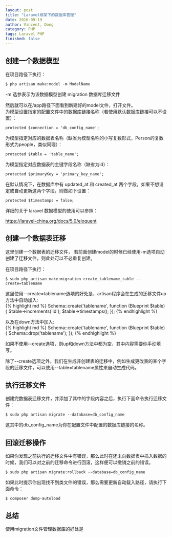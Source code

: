 ```yaml
---
layout: post
title: "Laravel框架下的数据库管理"
date: 2016-09-19
author: Vincent, Dong
category: PHP
tags: Laravel PHP
finished: false
---
```


## 创建一个数据模型

在项目路径下执行：

`$ php artisan make:model -m ModelName`

-m 选参表示为该数据模型创建 migration 数据库迁移文件

然后就可以在/app路径下面看到新建好的model文件，打开文件。  
为模型设置指定的配置文件中的数据库链接名称（若使用默认数据库链接可以不设置）：

`protected $connection = 'db_config_name';`

为模型指定对应的数据表名称（缺省为模型名称的小写复数形式，Person的复数形式为people，类似同理）：

`protected $table = 'table_name';`

为模型指定对应数据表的主键字段名称（缺省为id）：

`protected $primaryKey = 'primary_key_name';`

在默认情况下，在数据库中有 updated_at 和 created_at 两个字段，如果不想设定或自动更新这两个字段，则做如下设置：

`protected $timestamps = false;`

详细的关于 laravel 数据模型的使用可以参照：

https://laravel-china.org/docs/5.0/eloquent

## 创建一个数据表迁移

这里创建一个数据表的迁移文件， 若前面创建model的时候已经使用-m选项自动创建了迁移文件，则此处可以不必重复创建。

在项目路径下执行：

`$ sudo php artisan make:migration create_tablename_table --create=tablename`

这里使用--create=tablename选项的好处是，artisan程序会在生成的迁移文件up方法中自动加入:  
{% highlight md %}
Schema::create('tablename', function (Blueprint $table) {
    $table->increments('id');
    $table->timestamps();
});
{% endhighlight %}

以及在down方法中加入:  
{% highlight md %}
Schema::create('tablename', function (Blueprint $table) {
    Schema::drop('tablename');
});
{% endhighlight %}

如果不使用--create选项，则up和down方法中都为空，其中内容需要你手动填写。

除了--create选项之外，我们在生成非创建表的迁移中，例如生成更改表的某个字段的迁移文件，可以使用--table=tablename属性来自动生成代码。

## 执行迁移文件

创建完数据表迁移文件，并添加了其中的字段内容之后，执行下面命令执行迁移文件：

`$ sudo php artisan migrate --database=db_config_name`

这其中的db_config_name为你在配置文件中配置的数据库链接的名称。

## 回滚迁移操作

如果你发现之前执行的迁移文件中有错误，那么此时在还未向数据表中插入数据的时候，我们可以对之前的迁移命令进行回滚，这样便可以撤销之前的错误。

`$ sudo php artisan migrate:rollback --database=db_config_name`

如果此时提示你出现找不到类文件的错误，那么需要更新自动载入路径，请执行下面命令：

`$ composer dump-autoload`

## 总结

使用migration文件管理数据库的好处是

